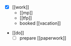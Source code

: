 - [x] [[work]]
  - [[mp]]
  - [[tfp]]
  - booked [[vacation]]
- [[do]]
  - [ ] prepare [[paperwork]]
